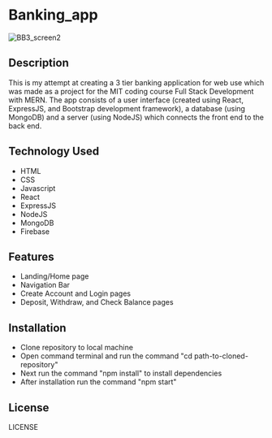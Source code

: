 # Banking_app
![BB3_screen2](https://github.com/breakdoogle/Banking_app/assets/110855949/278ec3ea-afa5-4111-89f9-f6f775ed8162)

## Description
This is my attempt at creating a 3 tier banking application for web use which was made as a project for the MIT coding course Full Stack Development with MERN. The app consists of a user interface (created using React, ExpressJS, and Bootstrap development framework), a database (using MongoDB) and a server (using NodeJS) which connects the front end to the back end. 

## Technology Used
- HTML
- CSS
- Javascript
- React
- ExpressJS
- NodeJS
- MongoDB
- Firebase

## Features
- Landing/Home page
- Navigation Bar
- Create Account and Login pages
- Deposit, Withdraw, and Check Balance pages

## Installation
- Clone repository to local machine
- Open command terminal and run the command "cd path-to-cloned-repository"
- Next run the command "npm install" to install dependencies
- After installation run the command "npm start"

## License
LICENSE
